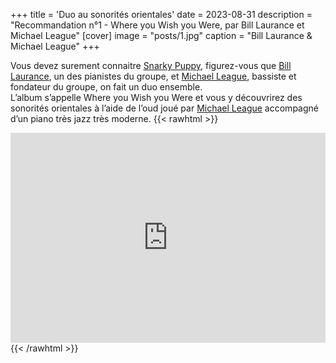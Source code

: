 +++
title = 'Duo au sonorités orientales'
date = 2023-08-31
description = "Recommandation n°1 - Where you Wish you Were, par Bill Laurance et Michael League"
[cover]
image = "posts/1.jpg"
caption = "Bill Laurance & Michael League"
+++

Vous devez surement connaitre [Snarky Puppy](https://fr.wikipedia.org/wiki/Snarky_Puppy), figurez-vous
que [Bill Laurance](https://fr.wikipedia.org/wiki/Bill_Laurance), un des pianistes du groupe,
et [Michael League](https://fr.wikipedia.org/wiki/Michael_League), bassiste et fondateur du groupe, on fait un duo
ensemble.  
L’album s’appelle Where you Wish you Were et vous y découvrirez des
sonorités orientales à l’aide de l’oud joué par [Michael League](https://fr.wikipedia.org/wiki/Michael_League) accompagné d’un piano très jazz très moderne.
{{< rawhtml >}}
<div style="max-width:100%;"><div style="position:relative;padding-bottom:calc(56.25% + 52px);height: 0;"><iframe style="position:absolute;top:0;left:0;" width="100%" height="100%" src="https://odesli.co/embed/?url=https%3A%2F%2Falbum.link%2Fwhere&theme=light" frameborder="0" allowfullscreen sandbox="allow-same-origin allow-scripts allow-presentation allow-popups allow-popups-to-escape-sandbox" allow="clipboard-read; clipboard-write"></iframe></div></div>
{{< /rawhtml >}}